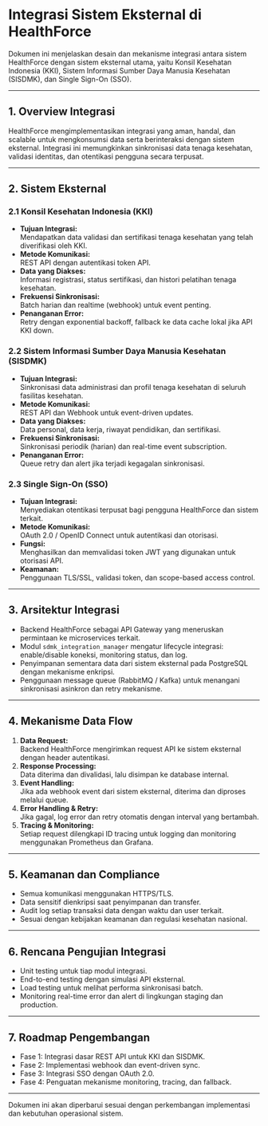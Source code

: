 # Integrasi Sistem Eksternal di HealthForce

Dokumen ini menjelaskan desain dan mekanisme integrasi antara sistem HealthForce dengan sistem eksternal utama, yaitu Konsil Kesehatan Indonesia (KKI), Sistem Informasi Sumber Daya Manusia Kesehatan (SISDMK), dan Single Sign-On (SSO).

---

## 1. Overview Integrasi

HealthForce mengimplementasikan integrasi yang aman, handal, dan scalable untuk mengkonsumsi data serta berinteraksi dengan sistem eksternal. Integrasi ini memungkinkan sinkronisasi data tenaga kesehatan, validasi identitas, dan otentikasi pengguna secara terpusat.

---

## 2. Sistem Eksternal

### 2.1 Konsil Kesehatan Indonesia (KKI)
- **Tujuan Integrasi:**  
  Mendapatkan data validasi dan sertifikasi tenaga kesehatan yang telah diverifikasi oleh KKI.
- **Metode Komunikasi:**  
  REST API dengan autentikasi token API.
- **Data yang Diakses:**  
  Informasi registrasi, status sertifikasi, dan histori pelatihan tenaga kesehatan.
- **Frekuensi Sinkronisasi:**  
  Batch harian dan realtime (webhook) untuk event penting.
- **Penanganan Error:**  
  Retry dengan exponential backoff, fallback ke data cache lokal jika API KKI down.

### 2.2 Sistem Informasi Sumber Daya Manusia Kesehatan (SISDMK)
- **Tujuan Integrasi:**  
  Sinkronisasi data administrasi dan profil tenaga kesehatan di seluruh fasilitas kesehatan.
- **Metode Komunikasi:**  
  REST API dan Webhook untuk event-driven updates.
- **Data yang Diakses:**  
  Data personal, data kerja, riwayat pendidikan, dan sertifikasi.
- **Frekuensi Sinkronisasi:**  
  Sinkronisasi periodik (harian) dan real-time event subscription.
- **Penanganan Error:**  
  Queue retry dan alert jika terjadi kegagalan sinkronisasi.

### 2.3 Single Sign-On (SSO)
- **Tujuan Integrasi:**  
  Menyediakan otentikasi terpusat bagi pengguna HealthForce dan sistem terkait.
- **Metode Komunikasi:**  
  OAuth 2.0 / OpenID Connect untuk autentikasi dan otorisasi.
- **Fungsi:**  
  Menghasilkan dan memvalidasi token JWT yang digunakan untuk otorisasi API.
- **Keamanan:**  
  Penggunaan TLS/SSL, validasi token, dan scope-based access control.

---

## 3. Arsitektur Integrasi

- Backend HealthForce sebagai API Gateway yang meneruskan permintaan ke microservices terkait.
- Modul `sdmk_integration_manager` mengatur lifecycle integrasi: enable/disable koneksi, monitoring status, dan log.
- Penyimpanan sementara data dari sistem eksternal pada PostgreSQL dengan mekanisme enkripsi.
- Penggunaan message queue (RabbitMQ / Kafka) untuk menangani sinkronisasi asinkron dan retry mekanisme.

---

## 4. Mekanisme Data Flow

1. **Data Request:**  
   Backend HealthForce mengirimkan request API ke sistem eksternal dengan header autentikasi.
2. **Response Processing:**  
   Data diterima dan divalidasi, lalu disimpan ke database internal.
3. **Event Handling:**  
   Jika ada webhook event dari sistem eksternal, diterima dan diproses melalui queue.
4. **Error Handling & Retry:**  
   Jika gagal, log error dan retry otomatis dengan interval yang bertambah.
5. **Tracing & Monitoring:**  
   Setiap request dilengkapi ID tracing untuk logging dan monitoring menggunakan Prometheus dan Grafana.

---

## 5. Keamanan dan Compliance

- Semua komunikasi menggunakan HTTPS/TLS.
- Data sensitif dienkripsi saat penyimpanan dan transfer.
- Audit log setiap transaksi data dengan waktu dan user terkait.
- Sesuai dengan kebijakan keamanan dan regulasi kesehatan nasional.

---

## 6. Rencana Pengujian Integrasi

- Unit testing untuk tiap modul integrasi.
- End-to-end testing dengan simulasi API eksternal.
- Load testing untuk melihat performa sinkronisasi batch.
- Monitoring real-time error dan alert di lingkungan staging dan production.

---

## 7. Roadmap Pengembangan

- Fase 1: Integrasi dasar REST API untuk KKI dan SISDMK.
- Fase 2: Implementasi webhook dan event-driven sync.
- Fase 3: Integrasi SSO dengan OAuth 2.0.
- Fase 4: Penguatan mekanisme monitoring, tracing, dan fallback.

---

Dokumen ini akan diperbarui sesuai dengan perkembangan implementasi dan kebutuhan operasional sistem.

